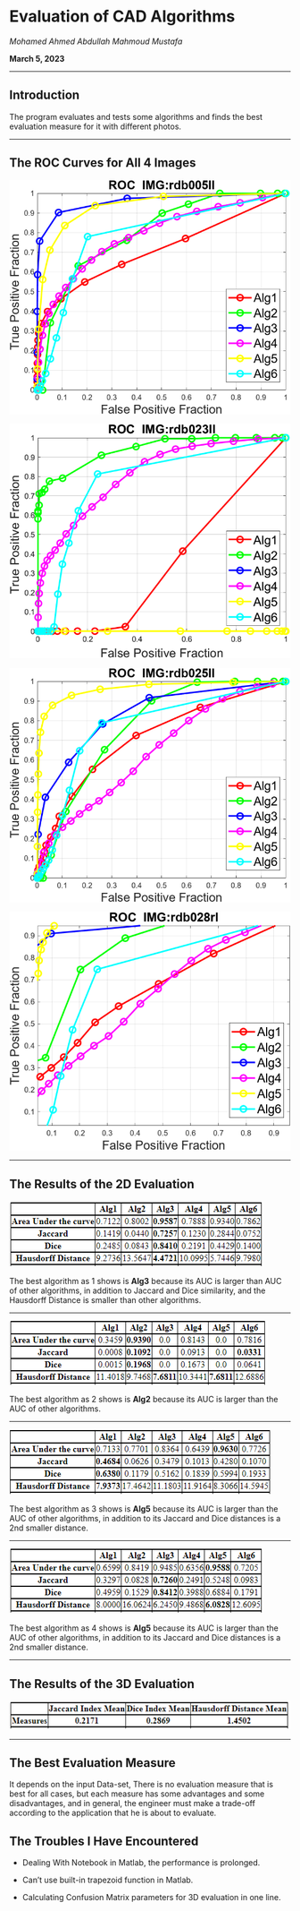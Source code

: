 # Evaluation of CAD Algorithms

*Mohamed Ahmed Abdullah Mahmoud Mustafa*

**March 5, 2023**

---

## Introduction

The program evaluates and tests some algorithms and finds the best evaluation measure for it with different photos.

---

## The ROC Curves for All 4 Images

<!-- set image with linke (./Docs/src/rdb005ll.png) -->

![ROC Curve for Image 1](./Docs/src/rdb005ll.png)

![ROC Curve for Image 2](./Docs/src/rdb023ll.png)

![ROC Curve for Image 3](./Docs/src/rdb025ll.png)

![ROC Curve for Image 4](./Docs/src/rdb028rl.png)

---

## The Results of the 2D Evaluation

![2D Evaluation for Image 1](./Docs/src/rdb005ll%20table.png)

The best algorithm as 1 shows is **Alg3** because its AUC is larger than AUC of other algorithms, in addition to Jaccard and Dice similarity, and the Hausdorff Distance is smaller than other algorithms.

---

![2D Evaluation for Image 2](./Docs/src/rdb023ll%20table.png)

The best algorithm as 2 shows is **Alg2** because its AUC is larger than the AUC of other algorithms.

---

![2D Evaluation for Image 3](./Docs/src/rdb025ll%20table.png)

The best algorithm as 3 shows is **Alg5** because its AUC is larger than the AUC of other algorithms, in addition to its Jaccard and Dice distances is a 2nd smaller distance.

---

![2D Evaluation for Image 4](./Docs/src/rdb028rl%20table.png)

The best algorithm as 4 shows is **Alg5** because its AUC is larger than the AUC of other algorithms, in addition to its Jaccard and Dice distances is a 2nd smaller distance.

---

## The Results of the 3D Evaluation

![3D Evaluation](./Docs/src/3d%20table.png)

---

## The Best Evaluation Measure

It depends on the input Data-set, There is no evaluation measure that is best for all cases, but each measure has some advantages and some disadvantages, and in general, the engineer must make a trade-off according to the application that he is about to evaluate.

## The Troubles I Have Encountered

- Dealing With Notebook in Matlab, the performance is prolonged.

- Can’t use built-in trapezoid function in Matlab.

- Calculating Confusion Matrix parameters for 3D evaluation in one line.
